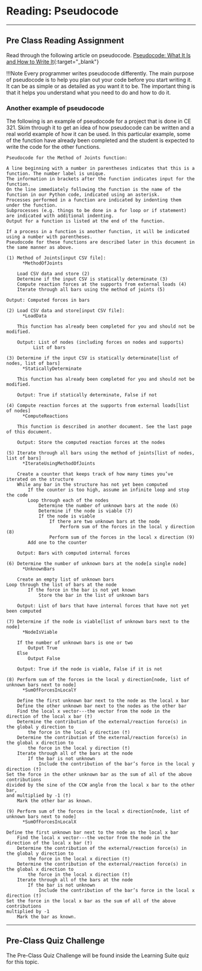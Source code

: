 #  Reading: Pseudocode

---

## Pre Class Reading Assignment

Read through the following article on pseudocode. [Pseudocode: What It Is and How to Write It](https://builtin.com/data-science/pseudocode){:target="_blank"}

!!!Note
    Every programmer writes pseudocode differently. The main purpose of pseudocode is to help you plan out your code before you start writing it. It can be as simple or as detailed as you want it to be. The important thing is that it helps you understand what you need to do and how to do it.

### Another example of pseudocode

The following is an example of pseudocode for a project that is done in CE 321. Skim through it to get an idea of how pseudocode can be written and a real world example of how it can be used. In this particular example, some of the function have already been completed and the student is expected to write the code for the other functions.

```plaintext
Pseudocode for the Method of Joints function:

A line beginning with a number in parentheses indicates that this is a function. The number label is unique. 
The information in brackets after the function indicates input for the function. 
On the line immediately following the function is the name of the function in our Python code, indicated using an asterisk. 
Processes performed in a function are indicated by indenting them under the function. 
Subprocesses (e.g. things to be done in a for loop or if statement) are indicated with additional indenting. 
Output for a function is listed at the end of the function. 

If a process in a function is another function, it will be indicated using a number with parentheses. 
Pseudocode for these functions are described later in this document in the same manner as above.  

(1) Method of Joints[input CSV file]:
      *MethodOfJoints

	Load CSV data and store (2)
	Determine if the input CSV is statically determinate (3)
	Compute reaction forces at the supports from external loads (4)
	Iterate through all bars using the method of joints (5)
	
Output: Computed forces in bars

(2) Load CSV data and store[input CSV file]:
      *LoadData

	This function has already been completed for you and should not be modified.

	Output: List of nodes (including forces on nodes and supports)
		  List of bars

(3) Determine if the input CSV is statically determinate[list of nodes, list of bars]
      *StaticallyDeterminate

	This function has already been completed for you and should not be modified.

	Output: True if statically determinate, False if not

(4) Compute reaction forces at the supports from external loads[list of nodes]
      *ComputeReactions

	This function is described in another document. See the last page of this document.

	Output: Store the computed reaction forces at the nodes

(5) Iterate through all bars using the method of joints[list of nodes, list of bars]
      *IterateUsingMethodOfJoints

	Create a counter that keeps track of how many times you’ve iterated on the structure
	While any bar in the structure has not yet been computed
		If the counter is too high, assume an infinite loop and stop the code
		Loop through each of the nodes
			Determine the number of unknown bars at the node (6)
			Determine if the node is viable (7)
			If the node is viable
				If there are two unknown bars at the node
					Perform sum of the forces in the local y direction (8)
				Perform sum of the forces in the local x direction (9)
		Add one to the counter

	Output: Bars with computed internal forces

(6) Determine the number of unknown bars at the node[a single node]
      *UnknownBars

	Create an empty list of unknown bars
Loop through the list of bars at the node
		If the force in the bar is not yet known
			Store the bar in the list of unknown bars

	Output: List of bars that have internal forces that have not yet been computed
				
(7) Determine if the node is viable[list of unknown bars next to the node]
      *NodeIsViable

	If the number of unknown bars is one or two
		Output True
	Else
		Output False

	Output: True if the node is viable, False if it is not

(8) Perform sum of the forces in the local y direction[node, list of unknown bars next to node]
      *SumOfForcesInLocalY

	Define the first unknown bar next to the node as the local x bar
	Define the other unknown bar next to the nodes as the other bar
	Find the local x vector---the vector from the node in the direction of the local x bar (†)
	Determine the contribution of the external/reaction force(s) in the global y direction to 
		the force in the local y direction (†)
	Determine the contribution of the external/reaction force(s) in the global x direction to 
		the force in the local y direction (†)
	Iterate through all of the bars at the node
		If the bar is not unknown
			Include the contribution of the bar’s force in the local y direction (†)
Set the force in the other unknown bar as the sum of all of the above contributions 
divided by the sine of the CCW angle from the local x bar to the other bar,
and multiplied by -1 (†)
	Mark the other bar as known.

(9) Perform sum of the forces in the local x direction[node, list of unknown bars next to node]
      *SumOfForcesInLocalX

Define the first unknown bar next to the node as the local x bar
	Find the local x vector---the vector from the node in the direction of the local x bar (†)
	Determine the contribution of the external/reaction force(s) in the global y direction to 
		the force in the local x direction (†)
	Determine the contribution of the external/reaction force(s) in the global x direction to 
		the force in the local x direction (†)
	Iterate through all of the bars at the node
		If the bar is not unknown
			Include the contribution of the bar’s force in the local x direction (†)
Set the force in the local x bar as the sum of all of the above contributions 
multiplied by -1
	Mark the bar as known.
```

---

## Pre-Class Quiz Challenge

The Pre-Class Quiz Challenge will be found inside the Learning Suite quiz for this topic.